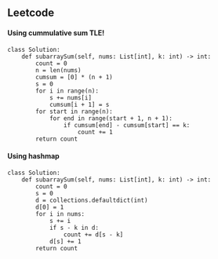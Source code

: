 ## Leetcode
#### Using cummulative sum TLE!
```
class Solution:
    def subarraySum(self, nums: List[int], k: int) -> int:
        count = 0
        n = len(nums)
        cumsum = [0] * (n + 1)
        s = 0
        for i in range(n):
            s += nums[i]
            cumsum[i + 1] = s
        for start in range(n):
            for end in range(start + 1, n + 1):
                if cumsum[end] - cumsum[start] == k:
                    count += 1
        return count
```

#### Using hashmap
```
class Solution:
    def subarraySum(self, nums: List[int], k: int) -> int:
        count = 0
        s = 0
        d = collections.defaultdict(int)
        d[0] = 1
        for i in nums:
            s += i
            if s - k in d:
                count += d[s - k]
            d[s] += 1
        return count
```
            
        
        
            
            
